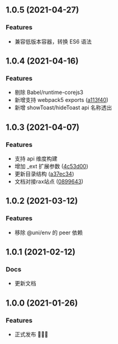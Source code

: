 ## 1.0.5 (2021-04-27)

### Features

* 兼容低版本容器，转换 ES6 语法

## 1.0.4 (2021-04-16)

### Features

* 剔除 Babel/runtime-corejs3 
* 新增支持 webpack5 exports ([a113f40](https://github.com/raxjs/universal-api/commit/a113f4034a35c2d5325536026d825175aa889dfd))
* 新增 showToast/hideToast api 名称透出

## 1.0.3 (2021-04-07)

### Features

* 支持 api 维度构建
* 增加 _ext 扩展参数 ([4c53d00](https://github.com/raxjs/universal-api/commit/4c53d006bd52a53a368132e63a75a94f490f43dc))
* 更新目录结构 ([a37ec34](https://github.com/raxjs/universal-api/commit/a37ec343ec1afb455458a6be27af932052654b58))
* 文档对接rax站点 ([0899643](https://github.com/raxjs/universal-api/commit/089964320fee0163bfd62b529ec8c93e85ad46da))

## 1.0.2 (2021-03-12)

### Features

* 移除 @uni/env 的 peer 依赖

## 1.0.1 (2021-02-12)

### Docs

* 更新文档

## 1.0.0 (2021-01-26)

### Features

* 正式发布 🎉🎉🎉